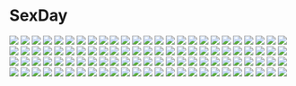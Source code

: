# SexDay
![](https://konachan.com/image/c27880e3004385ca4fb64a20cc3f2b60/Konachan.com%20-%20285037%20ass%20breast_hold%20breasts%20brown_eyes%20brown_hair%20clouds%20green_eyes%20group%20long_hair%20navel%20nude%20onsen%20orange_eyes%20red_eyes%20short_hair%20sky%20sunset%20towel%20wink.jpg)
![](https://konachan.com/image/4351a73902bc25cab7dc611afd68e13e/Konachan.com%20-%20201297%202girls%20breasts%20cleavage%20garter%20haiyore%21_nyaruko-san%20kuuko%20microphone%20nyaruko%20obiwan%20thighhighs%20twintails.jpg)
![](https://konachan.com/image/5ca63f431472d35a5b25b75209cb616f/Konachan.com%20-%20236589%202girls%20aqua_eyes%20bell%20black_hair%20blush%20book%20flowers%20gray_hair%20green_eyes%20inika%20long_hair%20maid%20original%20short_hair%20watermark.jpg)
![](https://konachan.com/jpeg/a9b6105a427d7a8549356f8dd587964f/Konachan.com%20-%20208643%20armor%20mecha%20original%20ros%20weapon.jpg)
![](https://konachan.com/jpeg/733f878c7f0451fe8386dcf8ae3edbfd/Konachan.com%20-%2023269%20planetarian%20reverie.jpg)
![](https://konachan.com/image/4dcc761f6fa436484509352361a1cc2a/Konachan.com%20-%20102618%20animal%20bird%20brown_eyes%20brown_hair%20camera%20fish%20flowers%20hat%20original%20rainbow%20sakisato_kiriko%20scarf%20skirt%20train.jpg)
![](https://konachan.com/image/03236842b6927299e3373950266e3472/Konachan.com%20-%20262884%20mai-hime%20mai-otome%20nina_wang%20shou_mai%20sword%20weapon.jpg)
![](https://konachan.com/jpeg/e880f697b9f2ff60d66681173f33213b/Konachan.com%20-%20105225%20aojiru%20apron%20black_hair%20breast_hold%20breasts%20cum%20naked_apron%20nipples%20original.jpg)
![](https://konachan.com/image/d899ebf89472b15c3c9474e018d2ec32/Konachan.com%20-%20231208%20ass%20black_hair%20breasts%20cleavage%20criin_%28659503%29%20hat%20japanese_clothes%20katana%20long_hair%20onmyouji%20sword%20weapon%20yellow_eyes%20youtouhime_%28omnyouji%29.jpg)
![](https://konachan.com/image/b46778dc854db405f4132a71ca7b7c24/Konachan.com%20-%20263710%20blue_hair%20breasts%20cleavage%20close%20darling_in_the_franxx%20green_eyes%20ichigo_%28darling_in_the_franxx%29%20navel%20panties%20petals%20tomitayaki%20underwear.jpg)
![](https://konachan.com/jpeg/b17812c82606427a83632780b0184894/Konachan.com%20-%20228501%20aqua_eyes%20blush%20book%20boots%20bow%20breasts%20cleavage%20drink%20glasses%20group%20hat%20headband%20hug%20no_bra%20red_eyes%20red_hair%20shorts%20skirt%20stockings%20twintails.jpg)
![](https://konachan.com/jpeg/dc43415c3b6a86858d3f0483c5ced374/Konachan.com%20-%20210138%20amai_korone%20game_cg%20park%20touhikou_game%20yasuyuki.jpg)
![](https://konachan.com/jpeg/1f19f5f7120a1adb2a2ba5ea20079bf0/Konachan.com%20-%20272247%20blue_hair%20braids%20chain%20fukai_ryousuke%20hat%20idolmaster%20idolmaster_cinderella_girls%20long_hair%20navel%20ninomiya_asuka%20orange_hair%20purple_eyes%20shorts%20signed.jpg)
![](https://konachan.com/image/4b675db1872058a5e1f4058611afdf6f/Konachan.com%20-%20242502%20animal_ears%20bow%20braids%20drink%20kuon_%28utawarerumono%29%20loli%20long_hair%20orange_eyes%20ponytail%20red_eyes%20sleeping%20tail%20twintails%20utawarerumono%20wink%20wukloo.jpg)
![](https://konachan.com/jpeg/a72bd1f24d94fca4851c29be4ee1f7f9/Konachan.com%20-%20213200%20amagai_yukino%20anus%20aqua_hair%20ass%20blush%20candysoft%20game_cg%20haga_neko%20long_hair%20nude%20pussy%20pussy_juice%20spread_pussy%20uncensored%20yellow_eyes.jpg)
![](https://konachan.com/image/5a4e63c8eb531b8c255d135c08e0a64a/Konachan.com%20-%2023853%20katana%20konpaku_youmu%20myon%20sword%20touhou%20weapon.jpg)
![](https://konachan.com/image/22e3f8935cce6c8e51cdd7db21198b74/Konachan.com%20-%20261086%20animal_ears%20black_hair%20dress%20eyepatch%20fang%20goth-loli%20gun%20headdress%20loli%20long_hair%20panties%20senran_kagura%20thighhighs%20underwear%20upskirt%20weapon.jpg)
![](https://konachan.com/image/8d4ad55d28e0b5723ec6dc8c4ef2e891/Konachan.com%20-%20165989%20maribel_han%20ruins%20shinta_%28hmmuk%29%20touhou%20usami_renko.jpg)
![](https://konachan.com/jpeg/2ea4c04516e08422e6d9b199cea88996/Konachan.com%20-%20272788%20a.i._madoka%20aqua_eyes%20bed%20blush%20breasts%20game_cg%20long_hair%20navel%20nipples%20nude%20penis%20pink_hair%20pubic_hair%20pussy%20sex%20thighhighs%20uncensored%20wet%20wink.jpg)
![](https://konachan.com/image/d1c91acd9193acdca3d1164109fbc743/Konachan.com%20-%20128079%20animal_ears%20blonde_hair%20brown_hair%20catgirl%20chen%20foxgirl%20gray_hair%20hat%20mousegirl%20nazrin%20om_%28carbohydratism%29%20tail%20toramaru_shou%20touhou%20yakumo_ran.jpg)
![](https://konachan.com/jpeg/b34576d2d60a927410a3582596090e0e/Konachan.com%20-%20248258%20black_hair%20building%20city%20original%20phone%20scenic%20school_uniform%20short_hair%20skirt%20sunset%20tarbo_%28exxxpiation%29%20thighhighs.jpg)
![](https://konachan.com/jpeg/acc12cf9e81ac959e62b7d9dbe4af8ac/Konachan.com%20-%20207053%202girls%20akatsuki_ryu%20aqua_eyes%20blonde_hair%20flowers%20hat%20headband%20headdress%20lolita_fashion%20long_hair%20orange_hair%20original%20red_eyes%20rose%20twintails.jpg)
![](https://konachan.com/image/2f3df1b6b13823a66518fb63fd31252b/Konachan.com%20-%20186722%20anthropomorphism%20ass%20bikini%20black_hair%20food%20fruit%20kantai_collection%20swimsuit%20twintails%20wa_%28genryusui%29%20yellow_eyes%20zuikaku_%28kancolle%29.jpg)
![](https://konachan.com/image/135d544fe7abcac04913252951c98e83/Konachan.com%20-%2048799%20blush%20galge.com%20logo%20maid%20nanami_ayane%20panties%20pink_hair%20ribbons%20short_hair%20striped_panties%20thighhighs%20underwear%20yellow_eyes.jpg)
![](https://konachan.com/image/48e4b078f3968e05a4b14da074d53f1a/Konachan.com%20-%2080249%20black_hair%20blue_eyes%20brown_eyes%20brown_hair%20crossover%20glasses%20group%20hitoto%20long_hair%20mitsudomoe%20pink_hair%20ribbons%20short_hair%20takagi_saya%20twintails.jpg)
![](https://konachan.com/jpeg/35876705b8b37c444ecb2bda1bf3f1fb/Konachan.com%20-%2058039%20fullmetal_alchemist%20winry_rockbell.jpg)
![](https://konachan.com/image/cd7bf72d62e8befe714e02c5bd1bc950/Konachan.com%20-%207554%20japanese_clothes%20tagme%20yukata.jpg)
![](https://konachan.com/image/eac197374fc37010337200de20ea5448/Konachan.com%20-%20214589%202girls%20aqua_eyes%20blonde_hair%20breasts%20cleavage%20dress%20fate_extra%20fate_grand_order%20fate_%28series%29%20flowers%20gloves%20kousaki_rui%20saber%20saber_lily.jpg)
![](https://konachan.com/jpeg/7bdb722ea09c3b97f9575266576180b2/Konachan.com%20-%20198013%20black_hair%20blue%20brown_hair%20bukimi_isan%20group%20idolmaster%20kneehighs%20long_hair%20minase_iori%20pink_hair%20ponytail%20short_hair%20thighhighs%20train%20twintails.jpg)
![](https://konachan.com/image/c0fffffbb4ef07e5bebbc50332d98b20/Konachan.com%20-%20164154%20ass%20barefoot%20black_hair%20game_console%20green_eyes%20kuroki_tomoko%20popsicle%20watashi_ga_motenai_no_wa_dou_kangaetemo_omaera_ga_warui%21%20zazazazazazawa.jpg)
![](https://konachan.com/image/3ad341b00157298eadbc04e7e9991bbb/Konachan.com%20-%2082375%202girls%20blush%20bow%20hakurei_reimu%20hat%20japanese_clothes%20miko%20touhou%20yakumo_yukari%20yuuki_eishi.jpg)
![](https://konachan.com/jpeg/7dcde8cba6f4a66b5b2c3b7b98857624/Konachan.com%20-%20149097%20breasts%20condom%20dildo%20green_hair%20horns%20kagiyama_hina%20long_hair%20nipples%20pussy%20stockings%20tail%20touhou%20uncensored%20white%20wings%20yayoi_and_nagi.jpg)
![](https://konachan.com/image/e0ec67192ac0414f555d4377a4f8234b/Konachan.com%20-%20147549%20erect_nipples%20garter_belt%20glasses%20green_eyes%20miwa_yoshikazu%20panties%20pink_hair%20stockings%20thighhighs%20underwear%20witch.jpg)
![](https://konachan.com/image/b20dbff768800993ce0660aa43379e2e/Konachan.com%20-%20160739%20beach%20blue_eyes%20blue_hair%20bow%20cirno%20dress%20fairy%20flowers%20hamachi_hazuki%20see_through%20touhou%20tree%20wet%20wings.jpg)
![](https://konachan.com/image/a0d4cca7a40e9a9e10bd500f33d40373/Konachan.com%20-%20122888%20breasts%20cleavage%20dress%20halo%20haramura_nodoka%20long_hair%20ozawa_you%20panties%20pink_hair%20ribbons%20saki%20thighhighs%20underwear%20wings%20zettai_ryouiki.jpg)
![](https://konachan.com/image/a64dc4804a81536c54c3084fd501c003/Konachan.com%20-%2010960%20blue_hair%20braids%20glasses%20green%20hoshiful%20ikegami_akane%20school_uniform%20suzuki_ryumi.jpg)
![](https://konachan.com/image/668432385915af1e71d5f371131a1495/Konachan.com%20-%2070934%20animal%20aqua_eyes%20aqua_hair%20bird%20flowers%20hatsune_miku%20instrument%20long_hair%20mikumix%20twintails%20vocaloid%20wings.jpg)
![](https://konachan.com/image/f965e0f6306db611283db7786bc50ab8/Konachan.com%20-%20104275%20brown_hair%20gust_%28character%29%20hyperdimension_neptunia_mk2%20loli%20short_hair%20tsunako.jpg)
![](https://konachan.com/image/4b7125b4c263a13c7996693cb260d196/Konachan.com%20-%20182136%202girls%20aliasing%20atori%20blonde_hair%20blush%20bra%20brown_eyes%20couch%20elbow_gloves%20gloves%20gray_hair%20panties%20stockings%20thighhighs%20underwear%20undressing.jpg)
![](https://konachan.com/image/b38ef3f236b71f01e004afa78c3041c6/Konachan.com%20-%20137700%20bed%20blue_eyes%20blush%20breasts%20censored%20flat_chest%20game_cg%20izumi_mahiru%20nipples%20nude%20pussy%20sayado_saya%20short_hair%20soranica_ele.jpg)
![](https://konachan.com/image/4d2d2fab56fe218042e758fbfedbce07/Konachan.com%20-%20186267%20black_hair%20blue_eyes%20blue_hair%20blush%20dragon_quest%20dragon_quest_5%20flora%20long_hair%20male%20masayan_%28minor-ms%29%20nude%20sex%20wristwear.jpg)
![](https://konachan.com/image/3fe5b6d65c7a2f81dac6049e6d5a3e6e/Konachan.com%20-%2041129%20hoshii_miki%20idolmaster%20tagme.jpg)
![](https://konachan.com/image/ef2392dd69d4aa7ddd2132ef2308adbe/Konachan.com%20-%20289366%20animal_ears%20autumn%20blush%20braids%20catgirl%20instrument%20leaves%20long_hair%20navel%20orange_eyes%20original%20pantyhose%20ponytail%20school_uniform%20tail.jpg)
![](https://konachan.com/jpeg/388f6f8015edd960f54aa9c0122cecf2/Konachan.com%20-%2073734%20bra%20etou_fujiko%20ichiban_ushiro_no_daimaou%20panties%20thighhighs%20underwear.jpg)
![](https://konachan.com/jpeg/466d62849fb7abf048abc61f79617dda/Konachan.com%20-%20151545%20aiura_ichika%20breasts%20censored%20game_cg%20hadashi_shoujo%20harem%20ino%20kasane_rinzu%20kujou_ruri%20narushima_atsuki%20nipples%20nude%20paizuri%20penis%20wet.jpg)
![](https://konachan.com/image/86c0bb964d56c4e6ca57a7cc0e023e53/Konachan.com%20-%20126221%20chen%20chibi%20cirno%20demon%20doll%20fairy%20hat%20katana%20kisume%20maid%20male%20miko%20mima%20myon%20reisen%20rumia%20su-san%20sword%20tail%20tears%20tokiko%20touhou%20weapon%20wings%20witch.jpg)
![](https://konachan.com/image/f34fc1dcea06ed407cf96fff934a0ded/Konachan.com%20-%20201546%202girls%20ayase_eri%20barefoot%20blue_eyes%20bra%20breasts%20brown_eyes%20cleavage%20corset%20dress%20long_hair%20ootamu%20panties%20sonoda_umi%20stockings%20underwear%20yuri.jpg)
![](https://konachan.com/jpeg/cf43ed900e14e2337a65c24eb9a294ae/Konachan.com%20-%20173556%203rd_eye%20akashi_%28gensou_no_idea%29%20blue_eyes%20brown_hair%20game_cg%20gensou_no_idea%20gloves%20green_eyes%20long_hair%20red_hair%20short_hair%20tears%20twintails.jpg)
![](https://konachan.com/image/ecd08a0bd076368799cf4648cbcfc01d/Konachan.com%20-%2063087%20aliasing%20kaito%20male%20meiko%20vocaloid.jpg)
![](https://konachan.com/jpeg/40fb10fb96f6fe28e6c3a93b73112312/Konachan.com%20-%2048380%20katagiri_himeko%20pani_poni_dash.jpg)
![](https://konachan.com/image/a76e9d4a696613ba8f1a06f46a0d8769/Konachan.com%20-%2067311%20all_male%20haru_aki%20kagamine_len%20kaito%20kamui_gakupo%20male%20vocaloid.jpg)
![](https://konachan.com/image/7a09b882e1da840b4838a7bcc567e7d4/Konachan.com%20-%20230677%20building%20nobody%20original%20scenic%20watermark%20yk_funa.jpg)
![](https://konachan.com/image/7a116bcaf019c700cdcee7981b35cfe1/Konachan.com%20-%2085628%20all_male%20angel_beats%21%20animal%20animal_ears%20bird%20cape%20fujimaki%20halloween%20hat%20male%20mask%20matsushita%20naoi_ayato%20noda%20ooyama%20takamatsu%20tk%20tomako%20weapon.jpg)
![](https://konachan.com/image/c53c23cb58ae262bd1104acd42855760/Konachan.com%20-%2063518%20aoi_isuzu%20blue%20blue_hair%20brown_eyes%20favorite%20game_cg%20hoshizora_no_memoria%20school_uniform%20short_hair%20tagme.jpg)
![](https://konachan.com/jpeg/16468b881065ab3167499aff344a6bdb/Konachan.com%20-%20224397%20ass%20blush%20bra%20breast_hold%20breasts%20censored%20game_cg%20long_hair%20lyricbox%20nipples%20nopan%20open_shirt%20penis%20pink_hair%20ponytail%20sex%20thighhighs%20underwear.jpg)
![](https://konachan.com/image/27d26ed1f99b1438cd95b2bfa5a898af/Konachan.com%20-%2096504%20cirno%20daiyousei%20doll%20fairy%20kazami_yuuka%20kuromame_%288gou%29%20mystia_lorelei%20rumia%20touhou%20wriggle_nightbug.jpg)
![](https://konachan.com/jpeg/50c871fce92abd998549355c4a63da07/Konachan.com%20-%20125118%20blue%20breasts%20brown_hair%20cape%20city%20cleavage%20dragon%20earmuffs%20juu.%20necklace%20original%20red_eyes%20skirt%20snow%20thighhighs.jpg)
![](https://konachan.com/jpeg/70cf64adf367c298ab13517393dfe69b/Konachan.com%20-%20146151%202girls%20blue_hair%20hat%20hinanawi_tenshi%20nagae_iku%20red_eyes%20sibanoue%20touhou.jpg)
![](https://konachan.com/image/a7ee1a9b06cae32740175ff2453d1664/Konachan.com%20-%207360%20metis%20persona%20persona_3.jpg)
![](https://konachan.com/jpeg/26aa7eec439679734ce0799119ac3f73/Konachan.com%20-%20162425%20barefoot%20blush%20brown_eyes%20brown_hair%20flowers%20idolmaster%20idolmaster_cinderella_girls%20moroboshi_kirari%20nosaki_viola.jpg)
![](https://konachan.com/image/89877229151e713d3a6b872af1c5311b/Konachan.com%20-%2028051%20animal_ears%20aoi_yuji%20kurohime_%28puni_puni_handmaid%29%20pochiko_%28puni_puni_handmaid%29%20puni_puni_handmaid%20tagme%20yui_%28puni_puni_handmaid%29.jpg)
![](https://konachan.com/image/c9ff6ddcfd82e355da9de86d3a052802/Konachan.com%20-%20298609%203d%20black_hair%20computer%20headband%20ibara_dance%20long_hair%20orange_eyes%20original%20robot%20watermark.jpg)
![](https://konachan.com/image/feec4ff69f3e52e10854c50ef393bcda/Konachan.com%20-%2083734%20hatsune_miku%20miku_append%20nipple_slip%20twintails%20vocaloid.jpg)
![](https://konachan.com/jpeg/66611a232e723a311e9727e8d38b45c1/Konachan.com%20-%20260064%20alice_soft%20aqua_eyes%20aqua_hair%20bed%20bra%20breasts%20choukou_shinki_ixseal%20ellis_xillia%20game_cg%20headband%20long_hair%20navel%20onigirikun%20panties%20underwear.jpg)
![](https://konachan.com/jpeg/867fed711b8b8cddcb389f0ed0d73528/Konachan.com%20-%20174334%202girls%20akemi_homura%20black_hair%20dress%20flowers%20headband%20homulilly%20instockee%20kaname_madoka%20long_hair%20pantyhose%20pink_hair%20red_eyes%20watermark.jpg)
![](https://konachan.com/image/d35b98ff1ceba7627562af64d148abb7/Konachan.com%20-%2095035%20chibi%20gumi%20hatsune_miku%20kagamine_rin%20megurine_luka%20meiko%20miki_%28vocaloid%29%20vocaloid.jpg)
![](https://konachan.com/jpeg/b3d5598267e583dadb6c5ce748e4eaf0/Konachan.com%20-%20276732%20ass%20bed%20blush%20brown_hair%20long_hair%20minato_%28ojitan_gozaru%29%20original%20panties%20sleeping%20twintails%20underwear.jpg)
![](https://konachan.com/image/a02225a0f2135ad23fa69dd0554117ce/Konachan.com%20-%2024946%20dark%20moon%20rozen_maiden%20suigintou.jpeg)
![](https://konachan.com/image/e668dd138d915ad6f62426aee725ce82/Konachan.com%20-%20112455%20black_hair%20black_rock_shooter%20blue_eyes%20green_eyes%20katana%20kuroi_mato%20rituiti%20short_hair%20shorts%20sword%20takanashi_yomi%20weapon.jpg)
![](https://konachan.com/image/501e28209113f85b6bc77d3292c9ca15/Konachan.com%20-%2016606%20canvas%20canvas2_niji_iro_no_sketch.jpg)
![](https://konachan.com/jpeg/15552f9c0812b54b8f75984846246fdc/Konachan.com%20-%20261016%20ass%20black_hair%20blush%20green_eyes%20kurosawa_dia%20long_hair%20love_live%21_sunshine%21%21%20nozomi-y%20panties%20pantyhose%20school_uniform%20skirt%20underwear%20undressing.jpg)
![](https://konachan.com/image/02d7b46cbabd59175b6210717cdf8c5a/Konachan.com%20-%20143108%20animal%20barefoot%20bikini%20breasts%20bubbles%20cleavage%20fish%20hashi%20original%20swimsuit%20underboob%20underwater%20water.jpg)
![](https://konachan.com/image/035eff984e9312c00b3331971fdac363/Konachan.com%20-%20186477%20all_male%20gun%20gun_gale_online%20hinata_mutsuki%20kirigaya_kazuto%20lightsaber%20male%20sword_art_online%20trap%20weapon.jpg)
![](https://konachan.com/image/8f6b406b3faaf580e72607f861b43352/Konachan.com%20-%20152987%20huang_lingyin%20infinite_stratos%20jpeg_artifacts%20mecha%20nenchi%20sword%20weapon%20white.jpg)
![](https://konachan.com/jpeg/2d4ed8e15f375217ea0569c3749d866d/Konachan.com%20-%20298630%20blush%20breasts%20dress%20long_hair%20necklace%20nipples%20no_bra%20original%20purple_eyes%20purple_hair%20tagme_%28artist%29.jpg)
![](https://konachan.com/image/806a3bf3582db0c327a544dd06407d37/Konachan.com%20-%20201798%20blue%20dualscreen%20group%20long_hair%20male%20original%20riburanomind%20short_hair%20skirt%20sunglasses%20thighhighs%20twintails%20zettai_ryouiki.jpg)
![](https://konachan.com/image/e2a7af68841ec660b4b727e04e29521b/Konachan.com%20-%20214418%20aliasing%20blue_eyes%20blue_hair%20bow%20dress%20hat%20long_hair%20moon%20original%20ribbons%20saraki.jpg)
![](https://konachan.com/image/da5fabba2e49933b897d8a0607bc2235/Konachan.com%20-%2015554%20chrono_crusade%20gun%20nun%20rosette_christopher%20weapon.jpg)
![](https://konachan.com/image/528b80b8b8c9f786d0cc487ad49530b0/Konachan.com%20-%2024072%20batou%20ghost_in_the_shell%20kusanagi_motoko%20tachikoma.jpg)
![](https://konachan.com/image/d95ed03f71a486a7d71720b0bfef58fc/Konachan.com%20-%2013293%20aqua_hair%20blue_hair%20bow%20dizzy%20elbow_gloves%20gloves%20guilty_gear%20long_hair%20miwa_yoshikazu%20nipples%20nipple_slip%20no_bra%20nopan%20red_eyes%20underboob%20wings.jpg)
![](https://konachan.com/image/181c303f2e8ba751070c28c3ac7b7a72/Konachan.com%20-%20151625%20black_hair%20brown_hair%20clouds%20group%20headband%20isuzu_hana%20landscape%20long_hair%20oto_taku%20reizei_mako%20scenic%20short_hair%20sky%20takebe_saori%20thighhighs.jpg)
![](https://konachan.com/jpeg/c7b1c8b6ca3dc6c86cfcf4a73e6c55f8/Konachan.com%20-%2027627%20bed%20bow%20breasts%20brown_hair%20censored%20cum%20fellatio%20handjob%20long_hair%20mikeou%20nipples%20panties%20penis%20ponytail%20pussy%20red_eyes%20thighhighs%20underwear.jpg)
![](https://konachan.com/jpeg/772b81324fbf5e07156ad0791d7dea4a/Konachan.com%20-%20196920%20black_hair%20blue%20brown_eyes%20choker%20game_cg%20kujiragami_no_tearstilla%20loli%20long_hair%20mikagami_mamizu%20panties%20riru_whale%20underwear%20water%20whirlpool.jpg)
![](https://konachan.com/jpeg/a8a9b76ec5f19d2f947757dc0a2fe28e/Konachan.com%20-%20204135%20barefoot%20blonde_hair%20bubbles%20dress%20koyuiko%20long_hair%20rapunzel_%28disney%29%20tangled%20yellow_eyes.jpg)
![](https://konachan.com/jpeg/19aa956df7703c9cef1b6dbac39969d6/Konachan.com%20-%20277806%20anus%20black_hair%20bow%20bra%20breasts%20censored%20navel%20nipples%20nironiro%20original%20panties%20purple_eyes%20pussy%20short_hair%20spread_legs%20thighhighs%20underwear%20wet.jpg)
![](https://konachan.com/image/856b5c6755323e1875b1cf1bee832d36/Konachan.com%20-%20237830%20neon_genesis_evangelion%20song_ren%20soryu_asuka_langley%20tagme.jpg)
![](https://konachan.com/jpeg/41348bf72bf3c1462502521857e4c9f3/Konachan.com%20-%2029419%20clannad%20fujibayashi_kyou%20transparent.jpg)
![](https://konachan.com/jpeg/96bcf6ef0af91a0671ce1e3d797438b7/Konachan.com%20-%20295599%20aliasing%20animal_ears%20blue_hair%20original%20ppyono%20red_eyes%20short_hair%20tail%20underwater%20water.jpg)
![](https://konachan.com/jpeg/98385369119801ee02fd8a64c5b5f24f/Konachan.com%20-%20145284%20blue_eyes%20evandragon%20konpaku_youmu%20school_swimsuit%20short_hair%20swimsuit%20thighhighs%20touhou.jpg)
![](https://konachan.com/jpeg/30e8ecf44be7d90dcd2e8d80e4458646/Konachan.com%20-%20283581%20chibi%20fuyuzuki_gato%20group%20hatsune_miku%20kagamine_len%20kagamine_rin%20kaito%20male%20megurine_luka%20meiko%20vocaloid.jpg)
![](https://konachan.com/image/4d113ab02842959773d46f836e693fc5/Konachan.com%20-%20153643%20clouds%20grass%20landscape%20nobody%20original%20pei_%28sumurai%29%20scenic%20sky.jpg)
![](https://konachan.com/image/6fbe75fcf47cd5289335231e51a59845/Konachan.com%20-%2079426%20butterfly%20capura_lin%20hat%20japanese_clothes%20kimono%20magic%20pink_hair%20red_eyes%20ribbons%20saigyouji_yuyuko%20short_hair%20socks%20touhou.jpg)
![](https://konachan.com/image/48e64e3e92b7c7b7ab7cdc62d4ee1407/Konachan.com%20-%20134843%20hakuouki_shinsengumi_kitan%20kazuki_yone%20tagme%20toudou_heisuke.jpg)
![](https://konachan.com/image/9b77abc273de2432911c7c6e0d5cab42/Konachan.com%20-%20211900%20anthropomorphism%20bicolored_eyes%20bodysuit%20gloves%20gray_hair%20hachachi%20headdress%20jpeg_artifacts%20kantai_collection%20moon%20night%20skintight%20stars%20water.jpg)
![](https://konachan.com/jpeg/eb49da3b1be5eda396f0577918e01339/Konachan.com%20-%20214743%20black_hair%20breast_hold%20breasts%20censored%20couch%20fingering%20game_cg%20garter_belt%20long_hair%20masturbation%20nipples%20stockings%20thighhighs%20underwear.jpg)
![](https://konachan.com/image/41be31138eb2cb1eae08e1272e5140d0/Konachan.com%20-%20250968%20blonde_hair%20breasts%20cameltoe%20elbow_gloves%20fate_%28series%29%20gloves%20green_eyes%20long_hair%20nipples%20panties%20sanom%20scan%20thighhighs%20underwear%20water%20wet.jpg)
![](https://konachan.com/jpeg/c1c9c2c48a0a538ef01abdf1ef3b9495/Konachan.com%20-%20291515%20bikini%20black_hair%20breasts%20brown_eyes%20camera%20cropped%20hasu_%28hk_works%29%20original%20phone%20short_hair%20swimsuit%20waifu2x%20white.jpg)
![](https://konachan.com/jpeg/252608957e92815c9233132980725d4a/Konachan.com%20-%20283555%20black_hair%20blush%20green_eyes%20long_hair%20monobe_tsukuri%20original%20panties%20school_uniform%20skirt%20thighhighs%20underwear.jpg)
![](https://konachan.com/image/45e39c3eb45019daa08688b4559a6039/Konachan.com%20-%2070277%20all_male%20animal%20bird%20kagamine_len%20male%20vocaloid.jpg)
![](https://konachan.com/image/0b68c602ad601c5d7f7ba15e66f96a6e/Konachan.com%20-%20168124%20anthropomorphism%20ass%20ass_grab%20black_hair%20blush%20brown_eyes%20cameltoe%20headband%20maru_%28maruttona%29%20nagara_%28kancolle%29%20thighhighs%20torn_clothes.jpg)
